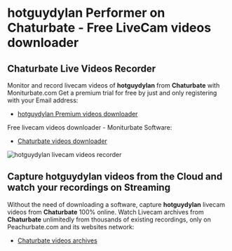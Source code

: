 # hotguydylan Performer on Chaturbate - Free LiveCam videos downloader

## Chaturbate Live Videos Recorder

Monitor and record livecam videos of **hotguydylan** from **Chaturbate** with Moniturbate.com
Get a premium trial for free by just and only registering with your Email address:
* [hotguydylan Premium videos downloader](https://moniturbate.com/request-demo-licence-key.html)

Free livecam videos downloader - Moniturbate Software:
* [Chaturbate videos downloader](https://moniturbate.com/moniturbate-download-software.html)

![hotguydylan livecam videos recorder](https://peachurnet.com/templates/moniturbate-software.png)


## Capture hotguydylan videos from the Cloud and watch your recordings on Streaming

Without the need of downloading a software, capture **hotguydylan** livecam videos from **Chaturbate** 100% online.
Watch Livecam archives from **Chaturbate** unlimitedly from thousands of existing recordings, only on Peachurbate.com and its websites network:
* [Chaturbate videos archives](https://peachurnet.com/)
